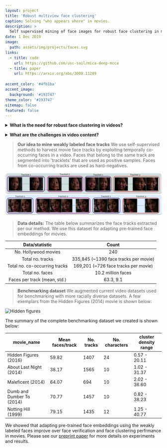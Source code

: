 ```yaml
---
layout: project
title: 'Robust multiview face clustering'
caption: Solving "who appears where" in movies.
description: >
  Self supervised mining of face images for robust face clustering in movies.
date: 1 Dec 2019
image: 
  path: assets/img/projects/faces.svg
links:
  - title: code
    url: https://github.com/usc-sail/mica-deep-mcca
  - title: paper
    url: https://arxiv.org/abs/2008.11289

accent_color: '#4fb1ba'
accent_image:
  background: '#193747'
theme_color: '#193747'
sitemap: false
featured: false
---
```


<details><summary><b>What is the need for robust face clustering in videos?</b></summary>
Robust face clustering is a key step towards computational understanding of visual character portrayals in media i.e., automatically extracting "who" appears "where" statistics. A first step toward developing such tools is the ability to automatically identify the characters in the visual modality i.e., the "who". 
This is a difficult task because characters are often portrayed with varying degrees of complexity with respect to appearance and design in different media forms 
</details>
<p></p>

<details><summary><b>
What are the challenges in video content?
</b></summary>
Face recognition and clustering in videos in the absence of domain-matched training data remains a challenging problem. 
In TV shows and movies, we need to robustly identify the characters in the presence of multiple "visual distractors" such as changes in appearance, background imagery, facial expression, size (resolution), view points (pose), illumination, partial detection (occlusion), and in some cases, age.
</details>
<p></p>

> **Our idea to mine weakly labeled face tracks**
We use self-supervised methods to harvest movie face tracks by exploiting temporally co-occurring faces in a video. Faces that belong to the same track are segmented into 'tracklets' that are used as positive samples. Faces from co-occurring tracks are used as hard-negatives. 
 
![Face tracklets](/assets/img/projects/hf-tracklets.svg)

> **Data details:**
The table below summarizes the face tracks extracted per our method. We use this dataset for adapting pre-trained face embeddings for movies.

Data/statistic                | Count 
:----------------------------:|:--------------------------------------:
No. Hollywood movies          | 240
Total no. tracks              | 335,845 (~1390 face tracks per movie)
Total no. co-occurring tracks | 169,201 (~726 face tracks per movie)
Total no. faces               | 10.2 million faces
Faces per track (mean, std.)  | 63.3, 9.1


> **Benchmarking dataset**
We augmented current video datasets used for benchmarking with more racially diverse datasets. 
A few exemplars from the Hidden Figures (2014) movie is shown below:

![Hidden figures](/assets/img/projects/hf-exemplars.svg)

The summary of the complete benchmarking dataset we created is shown below:

| movie_name         | Mean faces/track | No. tracks | No. characters | cluster density range
|--------------------|----------------|------------|----------------|---------------------|
| Hidden Figures (2016)     |          59.82 |       1407 |             24 |        0.57 - 20.11 |
| About Last Night (2014)   |          38.17 |       1565 |             10 |        1.02 - 31.37 |
| Maleficent (2014)         |          64.07 |        694 |             10 |        2.02 - 36.60 |
| Dumb and Dumber To (2014) |          70.77 |       1457 |             10 |        0.82 - 38.23 |
| Notting Hill (1999)       |          79.15 |       1435 |             12 |        1.25 - 40.77 |

We showed that adapting pre-trained face embeddings using the weakly labeled faces improve over face verification and face clustering perfrmance in movies. Please see our [preprint paper](https://arxiv.org/abs/2008.11289) for more details on experiments and results.
